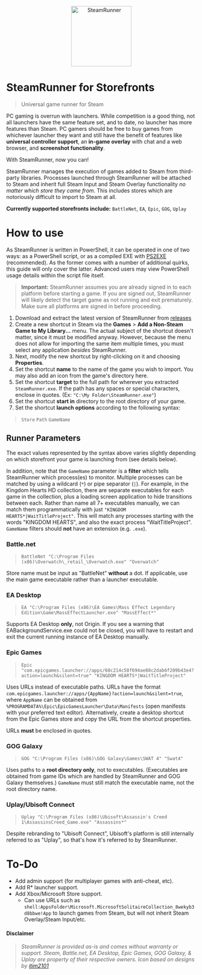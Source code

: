 <p align="center">
    <img width="160" height="160" src="https://github.com/Lulech23/SteamRunner/blob/main/bin/SteamRunner.ico?raw=true" title="SteamRunner" style="max-width:100%;">
</p>

# SteamRunner for Storefronts
> Universal game runner for Steam

PC gaming is overrun with launchers. While competition is a good thing, not all launchers have the same feature set, and to date, no launcher has more features than Steam. PC gamers should be free to buy games from whichever launcher they want and still have the benefit of features like **universal controller support**, an **in-game overlay** with chat and a web browser, and **screenshot functionality**.

With SteamRunner, now you can!

SteamRunner manages the execution of games added to Steam from third-party libraries. Processes launched through SteamRunner will be attached to Steam and inherit full Steam Input and Steam Overlay functionality *no matter which store they came from*. This includes stores which are notoriously difficult to import to Steam at all.

**Currently supported storefronts include:** `BattleNet`, `EA`, `Epic`, `GOG`, `Uplay`

# How to use
As SteamRunner is written in PowerShell, it can be operated in one of two ways: as a PowerShell script, or as a compiled EXE with [PS2EXE](https://github.com/MScholtes/PS2EXE) (recommended). As the former comes with a number of additional quirks, this guide will only cover the latter. Advanced users may view PowerShell usage details within the script file itself.

> **Important:** SteamRunner assumes you are already signed in to each platform before starting a game. If you are signed out, SteamRunner will likely detect the target game as not running and exit prematurely. Make sure all platforms are signed in before proceeding.

1. Download and extract the latest version of SteamRunner from [releases](https://github.com/Lulech23/SteamRunner/releases/latest)
2. Create a new shortcut in Steam via the **Games** \> **Add a Non-Steam Game to My Library...** menu. The actual subject of the shortcut doesn't matter, since it must be modified anyway. However, because the menu does not allow for importing the same item multiple times, you must select any application *besides* SteamRunner.
3. Next, modify the new shortcut by right-clicking on it and choosing **Properties**.
4. Set the shortcut **name** to the name of the game you wish to import. You may also add an icon from the game's directory here.
5. Set the shortcut **target** to the full path for wherever you extracted `SteamRunner.exe`. If the path has any spaces or special characters, enclose in quotes. (Ex: `"C:\My Folder\SteamRunner.exe"`)
6. Set the shortcut **start in** directory to the root directory of your game.
7. Set the shortcut **launch options** according to the following syntax:

> `Store` `Path` `GameName`

## Runner Parameters
The exact values represented by the syntax above varies slightly depending on which storefront your game is launching from (see details below).

In addition, note that the `GameName` parameter is a **filter** which tells SteamRunner which process(es) to monitor. Multiple processes can be matched by using a wildcard (`*`) or pipe separator (`|`). For example, in the Kingdom Hearts HD collection, there are separate executables for each game in the collection, plus a loading screen application to hide transitions between each. Rather than name all 7+ executables manually, we can match them programmatically with just `"KINGDOM HEARTS*|WaitTitleProject"`. This will match any processes starting with the words "KINGDOM HEARTS", and also the exact process "WaitTitleProject". `GameName` filters should **not** have an extension (e.g. `.exe`).

### Battle.net
> `BattleNet "C:\Program Files (x86)\Overwatch\_retail_\Overwatch.exe" "Overwatch"`

Store name must be input as "BattleNet" **without** a dot. If applicable, use the main game executable rather than a launcher executable.

### EA Desktop
> `EA "C:\Program Files (x86)\EA Games\Mass Effect Legendary Edition\Game\MassEffectLauncher.exe" "MassEffect*"`

Supports EA Desktop **only**, not Origin. If you see a warning that EABackgroundService.exe could not be closed, you will have to restart and exit the current running instance of EA Desktop manually.

### Epic Games
> `Epic "com.epicgames.launcher://apps/68c214c58f694ae88c2dab6f209b43e4?action=launch&silent=true" "KINGDOM HEARTS*|WaitTitleProject"`

Uses URLs instead of executable paths. URLs have the format `com.epicgames.launcher://apps/{AppName}?action=launch&silent=true`, where `AppName` can be obtained from `%PROGRAMDATA%\Epic\EpicGamesLauncher\Data\Manifests` (open manifests with your preferred text editor). Alternatively, create a desktop shortcut from the Epic Games store and copy the URL from the shortcut properties.

URLs **must** be enclosed in quotes.

### GOG Galaxy
> `GOG "C:\Program Files (x86)\GOG Galaxy\Games\SWAT 4" "Swat4"`

Uses paths to a **root directory only**, not to executables. (Executables are obtained from game IDs which are handled by SteamRunner and GOG Galaxy themselves.) `GameName` must still match the executable name, not the root directory name.

### Uplay/Ubisoft Connect
> `Uplay "C:\Program Files (x86)\Ubisoft\Assassin's Creed 1\AssassinsCreed_Game.exe" "Assassins*"`

Despite rebranding to "Ubisoft Connect", Ubisoft's platform is still internally referred to as "Uplay", so that's how it's referred to by SteamRunner.

# To-Do
* Add admin support (for multiplayer games with anti-cheat, etc).
* Add R\* launcher support.
* Add Xbox/Microsoft Store support.
    * Can use URLs such as `shell:AppsFolder\Microsoft.MicrosoftSolitaireCollection_8wekyb3d8bbwe!App` to launch games from Steam, but will not inherit Steam Overlay/Steam Input/etc.

#### Disclaimer
> *SteamRunner is provided as-is and comes without warranty or support. Steam, Battle.net, EA Desktop, Epic Games, GOG Galaxy, & Uplay are property of their respective owners. Icon based on designs by [itim2101](https://freeicons.io/plumber-tools-icon-set-2/valve-pipes-water-industry-gas-pipe-icon-266605)*
